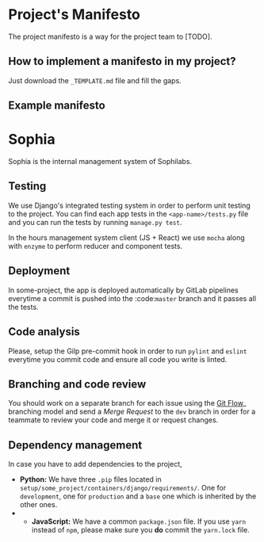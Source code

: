 # Project's Manifesto

The project manifesto is a way for the project team to [TODO].

## How to implement a manifesto in my project?

Just download the `_TEMPLATE.md` file and fill the gaps.

## Example manifesto

# Sophia

Sophia is the internal management system of Sophilabs.

## Testing

We use Django's integrated testing system in order to perform unit testing to the project. You can find each app tests in the `<app-name>/tests.py` file and you can run the tests by running `manage.py test`.

In the hours management system client (JS + React) we use `mocha` along with `enzyme` to perform reducer and component tests.

## Deployment

In some-project, the app is deployed automatically by GitLab pipelines everytime a commit is pushed into the :code:`master` branch and it passes all the tests.

## Code analysis

Please, setup the Gilp pre-commit hook in order to run `pylint` and `eslint` everytime you commit code and ensure all code you write is linted.

## Branching and code review

You should work on a separate branch for each issue using the [Git Flow](https://github.com/nvie/gitflow)_ branching model and send a *Merge Request* to the `dev` branch in order for a teammate to review your code and merge it or request changes.

## Dependency management

In case you have to add dependencies to the project, 

- **Python:** We have three `.pip` files located in `setup/some_project/containers/django/requirements/`. One for `development`, one for `production` and a `base` one which is inherited by the other ones.
- - **JavaScript:** We have a common `package.json` file. If you use `yarn` instead of `npm`, please make sure you **do** commit the `yarn.lock` file.
